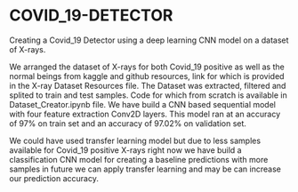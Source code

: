 # COVID_19-DETECTOR
Creating a Covid_19 Detector using a deep learning CNN model on a dataset of X-rays.

We arranged the dataset of X-rays for both Covid_19 positive as well as the normal beings from kaggle and github resources, link for which is provided in the X-ray Dataset Resources file. The Dataset was extracted, filtered and splited to train and test samples. Code for which from scratch is available in Dataset_Creator.ipynb file.
We have build a CNN based sequential model with four feature extraction Conv2D layers. This model ran at an accuracy of 97% on train set and an accuracy of 97.02% on validation set.

We could have used transfer learning model but due to less samples available for Covid_19 positive X-rays right now we have build a classification CNN model for creating a baseline predictions with more samples in future we can apply transfer learning and may be can increase our prediction accuracy.


